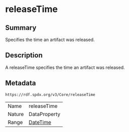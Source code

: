 <!-- Automatically generated by spec-parser v2.0.0 on 2024-01-12T14:00:21.817658+00:00 -->
<!-- SPDX-License-Identifier: Community-Spec-1.0 -->

# releaseTime

## Summary

Specifies the time an artifact was released.


## Description

A releaseTime specifies the time an artifact was released.


## Metadata

`https://rdf.spdx.org/v3/Core/releaseTime`


| | |
|---|---|
| Name | releaseTime |
| Nature | DataProperty |
| Range | [DateTime](../Datatypes/DateTime.md) |






